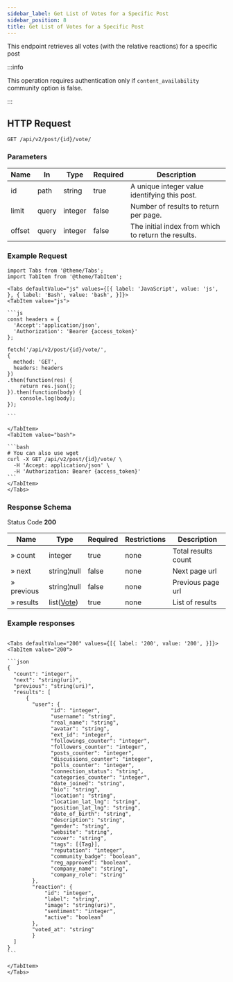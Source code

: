 ```yaml
---
sidebar_label: Get List of Votes for a Specific Post
sidebar_position: 8
title: Get List of Votes for a Specific Post
---
```


This endpoint retrieves all votes (with the relative reactions) for a specific post

:::info

This operation requires authentication only if `content_availability` community option is false.

:::

## HTTP Request

`GET /api/v2/post/{id}/vote/`

### Parameters

| Name   | In    | Type    | Required | Description                                         |
|--------|-------|---------|----------|-----------------------------------------------------|
| id     | path  | string  | true     | A unique integer value identifying this post.       |
| limit  | query | integer | false    | Number of results to return per page.               |
| offset | query | integer | false    | The initial index from which to return the results. |

### Example Request

````mdx-code-block
import Tabs from '@theme/Tabs';
import TabItem from '@theme/TabItem';

<Tabs defaultValue="js" values={[{ label: 'JavaScript', value: 'js', }, { label: 'Bash', value: 'bash', }]}>
<TabItem value="js">

```js
const headers = {
  'Accept':'application/json',
  'Authorization': 'Bearer {access_token}'
};

fetch('/api/v2/post/{id}/vote/',
{
  method: 'GET',
  headers: headers
})
.then(function(res) {
    return res.json();
}).then(function(body) {
    console.log(body);
});

```

</TabItem>
<TabItem value="bash">

```bash
# You can also use wget
curl -X GET /api/v2/post/{id}/vote/ \
  -H 'Accept: application/json' \
  -H 'Authorization: Bearer {access_token}'
```
</TabItem>
</Tabs>
````

### Response Schema

Status Code **200**

| Name       | Type                                             | Required | Restrictions | Description         |
|------------|--------------------------------------------------|----------|--------------|---------------------|
| » count    | integer                                          | true     | none         | Total results count |
| » next     | string¦null                                      | false    | none         | Next page url       |
| » previous | string¦null                                      | false    | none         | Previous page url   |
| » results  | list([Vote](/docs/apireference/v2/schemas/vote)) | true     | none         | List of results     |

### Example responses

````mdx-code-block

<Tabs defaultValue="200" values={[{ label: '200', value: '200', }]}>
<TabItem value="200">

```json
{
  "count": "integer",
  "next": "string(uri)",
  "previous": "string(uri)",
  "results": [
      {
        "user": {
              "id": "integer",
              "username": "string",
              "real_name": "string",
              "avatar": "string",
              "ext_id": "integer",
              "followings_counter": "integer",
              "followers_counter": "integer",
              "posts_counter": "integer",
              "discussions_counter": "integer",
              "polls_counter": "integer",
              "connection_status": "string",
              "categories_counter": "integer",
              "date_joined": "string",
              "bio": "string",
              "location": "string",
              "location_lat_lng": "string",
              "position_lat_lng": "string",
              "date_of_birth": "string",
              "description": "string",
              "gender": "string",
              "website": "string",
              "cover": "string",
              "tags": [{Tag}],
              "reputation": "integer",
              "community_badge": "boolean",
              "reg_approved": "boolean",
              "company_name": "string",
              "company_role": "string"
        },
        "reaction": {
            "id": "integer",
            "label": "string",
            "image": "string(uri)",
            "sentiment": "integer",
            "active": "boolean"
        },
        "voted_at": "string"
        }
  ]
}
```

</TabItem>
</Tabs>
````




